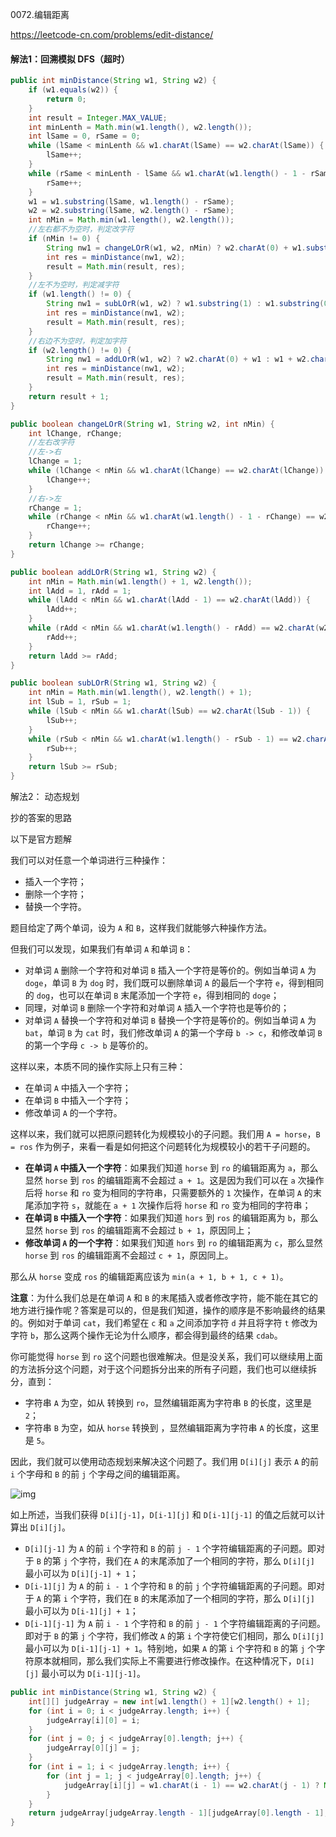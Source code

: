 0072.编辑距离

https://leetcode-cn.com/problems/edit-distance/

#### 解法1：回溯模拟 DFS（超时）



```java
public int minDistance(String w1, String w2) {
    if (w1.equals(w2)) {
        return 0;
    }
    int result = Integer.MAX_VALUE;
    int minLenth = Math.min(w1.length(), w2.length());
    int lSame = 0, rSame = 0;
    while (lSame < minLenth && w1.charAt(lSame) == w2.charAt(lSame)) {
        lSame++;
    }
    while (rSame < minLenth - lSame && w1.charAt(w1.length() - 1 - rSame) == w2.charAt(w2.length() - 1 - rSame)) {
        rSame++;
    }
    w1 = w1.substring(lSame, w1.length() - rSame);
    w2 = w2.substring(lSame, w2.length() - rSame);
    int nMin = Math.min(w1.length(), w2.length());
    //左右都不为空时，判定改字符
    if (nMin != 0) {
        String nw1 = changeLOrR(w1, w2, nMin) ? w2.charAt(0) + w1.substring(1) : w1.substring(0, w1.length() - 1) + w2.charAt(w2.length() - 1);
        int res = minDistance(nw1, w2);
        result = Math.min(result, res);
    }
    //左不为空时，判定减字符
    if (w1.length() != 0) {
        String nw1 = subLOrR(w1, w2) ? w1.substring(1) : w1.substring(0, w1.length() - 1);
        int res = minDistance(nw1, w2);
        result = Math.min(result, res);
    }
    //右边不为空时，判定加字符
    if (w2.length() != 0) {
        String nw1 = addLOrR(w1, w2) ? w2.charAt(0) + w1 : w1 + w2.charAt(w2.length() - 1);
        int res = minDistance(nw1, w2);
        result = Math.min(result, res);
    }
    return result + 1;
}

public boolean changeLOrR(String w1, String w2, int nMin) {
    int lChange, rChange;
    //左右改字符
    //左->右
    lChange = 1;
    while (lChange < nMin && w1.charAt(lChange) == w2.charAt(lChange)) {
        lChange++;
    }
    //右->左
    rChange = 1;
    while (rChange < nMin && w1.charAt(w1.length() - 1 - rChange) == w2.charAt(w2.length() - 1 - rChange)) {
        rChange++;
    }
    return lChange >= rChange;
}

public boolean addLOrR(String w1, String w2) {
    int nMin = Math.min(w1.length() + 1, w2.length());
    int lAdd = 1, rAdd = 1;
    while (lAdd < nMin && w1.charAt(lAdd - 1) == w2.charAt(lAdd)) {
        lAdd++;
    }
    while (rAdd < nMin && w1.charAt(w1.length() - rAdd) == w2.charAt(w2.length() - rAdd - 1)) {
        rAdd++;
    }
    return lAdd >= rAdd;
}

public boolean subLOrR(String w1, String w2) {
    int nMin = Math.min(w1.length(), w2.length() + 1);
    int lSub = 1, rSub = 1;
    while (lSub < nMin && w1.charAt(lSub) == w2.charAt(lSub - 1)) {
        lSub++;
    }
    while (rSub < nMin && w1.charAt(w1.length() - rSub - 1) == w2.charAt(w2.length() - rSub)) {
        rSub++;
    }
    return lSub >= rSub;
}
```





解法2： 动态规划

抄的答案的思路

以下是官方题解

我们可以对任意一个单词进行三种操作：

- 插入一个字符；
- 删除一个字符；
- 替换一个字符。

题目给定了两个单词，设为 `A` 和 `B`，这样我们就能够六种操作方法。

但我们可以发现，如果我们有单词 `A` 和单词 `B`：

- 对单词 `A` 删除一个字符和对单词 `B` 插入一个字符是等价的。例如当单词 `A` 为 `doge`，单词 `B` 为 `dog` 时，我们既可以删除单词 `A` 的最后一个字符 `e`，得到相同的 `dog`，也可以在单词 `B` 末尾添加一个字符 `e`，得到相同的 `doge`；
- 同理，对单词 `B` 删除一个字符和对单词 `A` 插入一个字符也是等价的；
- 对单词 `A` 替换一个字符和对单词 `B` 替换一个字符是等价的。例如当单词 `A` 为 `bat`，单词 `B` 为 `cat` 时，我们修改单词 `A` 的第一个字母 `b -> c`，和修改单词 `B` 的第一个字母 `c -> b` 是等价的。

这样以来，本质不同的操作实际上只有三种：

- 在单词 `A` 中插入一个字符；
- 在单词 `B` 中插入一个字符；
- 修改单词 `A` 的一个字符。

这样以来，我们就可以把原问题转化为规模较小的子问题。我们用 `A = horse`，`B = ros` 作为例子，来看一看是如何把这个问题转化为规模较小的若干子问题的。

- **在单词 `A` 中插入一个字符**：如果我们知道 `horse` 到 `ro` 的编辑距离为 `a`，那么显然 `horse` 到 `ros` 的编辑距离不会超过 `a + 1`。这是因为我们可以在 `a` 次操作后将 `horse` 和 `ro` 变为相同的字符串，只需要额外的 `1` 次操作，在单词 `A` 的末尾添加字符 `s`，就能在 `a + 1` 次操作后将 `horse` 和 `ro` 变为相同的字符串；
- **在单词 `B` 中插入一个字符**：如果我们知道 `hors` 到 `ros` 的编辑距离为 `b`，那么显然 `horse` 到 `ros` 的编辑距离不会超过 `b + 1`，原因同上；
- **修改单词 `A` 的一个字符**：如果我们知道 `hors` 到 `ro` 的编辑距离为 `c`，那么显然 `horse` 到 `ros` 的编辑距离不会超过 `c + 1`，原因同上。

那么从 `horse` 变成 `ros` 的编辑距离应该为 `min(a + 1, b + 1, c + 1)`。

**注意**：为什么我们总是在单词 `A` 和 `B` 的末尾插入或者修改字符，能不能在其它的地方进行操作呢？答案是可以的，但是我们知道，操作的顺序是不影响最终的结果的。例如对于单词 `cat`，我们希望在 `c` 和 `a` 之间添加字符 `d` 并且将字符 `t` 修改为字符 `b`，那么这两个操作无论为什么顺序，都会得到最终的结果 `cdab`。

你可能觉得 `horse` 到 `ro` 这个问题也很难解决。但是没关系，我们可以继续用上面的方法拆分这个问题，对于这个问题拆分出来的所有子问题，我们也可以继续拆分，直到：

- 字符串 `A` 为空，如从 转换到 `ro`，显然编辑距离为字符串 `B` 的长度，这里是 `2`；
- 字符串 `B` 为空，如从 `horse` 转换到 ，显然编辑距离为字符串 `A` 的长度，这里是 `5`。

因此，我们就可以使用动态规划来解决这个问题了。我们用 `D[i][j]` 表示 `A` 的前 `i` 个字母和 `B` 的前 `j` 个字母之间的编辑距离。

![img](file://C:/Users/zx/.config/joplin-desktop/:/9095d5216f444df5868df3b63b0b0f75)

如上所述，当我们获得 `D[i][j-1]`，`D[i-1][j]` 和 `D[i-1][j-1]` 的值之后就可以计算出 `D[i][j]`。

- `D[i][j-1]` 为 `A` 的前 `i` 个字符和 `B` 的前 `j - 1` 个字符编辑距离的子问题。即对于 `B` 的第 `j` 个字符，我们在 `A` 的末尾添加了一个相同的字符，那么 `D[i][j]` 最小可以为 `D[i][j-1] + 1`；
- `D[i-1][j]` 为 `A` 的前 `i - 1` 个字符和 `B` 的前 `j` 个字符编辑距离的子问题。即对于 `A` 的第 `i` 个字符，我们在 `B` 的末尾添加了一个相同的字符，那么 `D[i][j]` 最小可以为 `D[i-1][j] + 1`；
- `D[i-1][j-1]` 为 `A` 前 `i - 1` 个字符和 `B` 的前 `j - 1` 个字符编辑距离的子问题。即对于 `B` 的第 `j` 个字符，我们修改 `A` 的第 `i` 个字符使它们相同，那么 `D[i][j]` 最小可以为 `D[i-1][j-1] + 1`。特别地，如果 `A` 的第 `i` 个字符和 `B` 的第 `j` 个字符原本就相同，那么我们实际上不需要进行修改操作。在这种情况下，`D[i][j]` 最小可以为 `D[i-1][j-1]`。



```java
public int minDistance(String w1, String w2) {
    int[][] judgeArray = new int[w1.length() + 1][w2.length() + 1];
    for (int i = 0; i < judgeArray.length; i++) {
        judgeArray[i][0] = i;
    }
    for (int j = 0; j < judgeArray[0].length; j++) {
        judgeArray[0][j] = j;
    }
    for (int i = 1; i < judgeArray.length; i++) {
        for (int j = 1; j < judgeArray[0].length; j++) {
            judgeArray[i][j] = w1.charAt(i - 1) == w2.charAt(j - 1) ? Math.min(judgeArray[i - 1][j - 1], 1 + Math.min(judgeArray[i - 1][j], judgeArray[i][j - 1])) : Math.min(judgeArray[i - 1][j - 1] + 1, Math.min(judgeArray[i - 1][j], judgeArray[i][j - 1]) + 1);
        }
    }
    return judgeArray[judgeArray.length - 1][judgeArray[0].length - 1];
}
```

